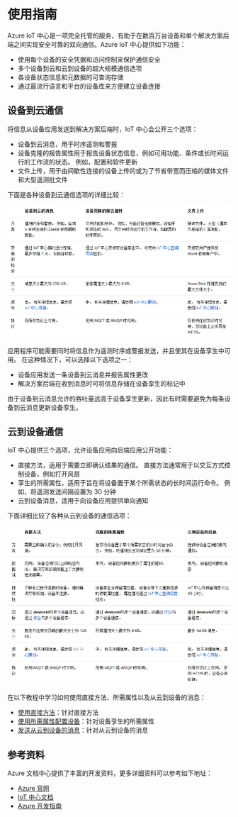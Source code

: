 # 使用指南

Azure IoT 中心是一项完全托管的服务，有助于在数百万台设备和单个解决方案后端之间实现安全可靠的双向通信。Azure IoT 中心提供如下功能：

- 使用每个设备的安全凭据和访问控制来保护通信安全
- 多个设备到云和云到设备的超大规模通信选项
- 各设备状态信息和元数据的可查询存储
- 通过最流行语言和平台的设备库来方便建立设备连接

## 设备到云通信
将信息从设备应用发送到解决方案后端时，IoT 中心会公开三个选项：

- 设备到云消息，用于时序遥测和警报
- 设备克隆的报告属性用于报告设备状态信息，例如可用功能、条件或长时间运行的工作流的状态。 例如，配置和软件更新
- 文件上传，用于由间歇性连接的设备上传的或为了节省带宽而压缩的媒体文件和大型遥测批文件

下面是各种设备到云通信选项的详细比较：

![设备到云通信](figures/device2cloudoption.png)

应用程序可能需要同时将信息作为遥测时序或警报发送，并且使其在设备孪生中可用。 在这种情况下，可以选择以下选项之一：

- 设备应用发送一条设备到云消息并报告属性更改
- 解决方案后端在收到消息时可将信息存储在设备孪生的标记中

由于设备到云消息允许的吞吐量远高于设备孪生更新，因此有时需要避免为每条设备到云消息更新设备孪生。

## 云到设备通信

IoT 中心提供三个选项，允许设备应用向后端应用公开功能：

- 直接方法，适用于需要立即确认结果的通信。 直接方法通常用于以交互方式控制设备，例如打开风扇
- 孪生的所需属性，适用于旨在将设备置于某个所需状态的长时间运行命令。 例如，将遥测发送间隔设置为 30 分钟
- 云到设备消息，适用于向设备应用提供单向通知

下面详细比较了各种从云到设备的通信选项：

![云到设备通信](figures/cloud2device.png)

在以下教程中学习如何使用直接方法、所需属性以及从云到设备的消息：

- [使用直接方法](https://docs.azure.cn/zh-cn/iot-hub/iot-hub-node-node-direct-methods)：针对直接方法
- [使用所需属性配置设备](https://docs.azure.cn/zh-cn/iot-hub/iot-hub-node-node-twin-how-to-configure)：针对设备孪生的所需属性
- [发送从云到设备的消息](https://docs.azure.cn/zh-cn/iot-hub/iot-hub-node-node-c2d)：针对从云到设备的消息

## 参考资料

Azure 文档中心提供了丰富的开发资料，更多详细资料可以参考如下地址：

- [Azure 官网](https://www.azure.cn/zh-cn/home/features/what-is-azure/)
- [IoT 中心文档](https://docs.azure.cn/zh-cn/iot-hub/)
- [Azure 开发指南](https://docs.azure.cn/zh-cn/iot-hub/iot-hub-devguide)
